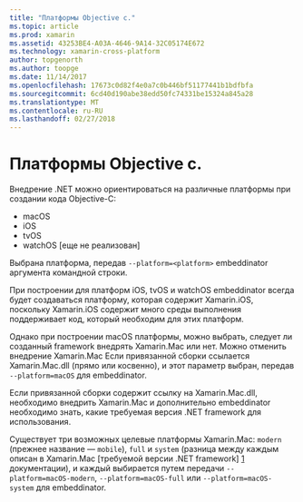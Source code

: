 ```yaml
---
title: "Платформы Objective c."
ms.topic: article
ms.prod: xamarin
ms.assetid: 43253BE4-A03A-4646-9A14-32C05174E672
ms.technology: xamarin-cross-platform
author: topgenorth
ms.author: toopge
ms.date: 11/14/2017
ms.openlocfilehash: 17673c0d82f4e0a7c0b446bf51177441b1bdfbfa
ms.sourcegitcommit: 6cd40d190abe38edd50fc74331be15324a845a28
ms.translationtype: MT
ms.contentlocale: ru-RU
ms.lasthandoff: 02/27/2018
---
```

# <a name="objective-c-platforms"></a>Платформы Objective c.


Внедрение .NET можно ориентироваться на различные платформы при создании кода Objective-C:

* macOS
* iOS
* tvOS
* watchOS [еще не реализован]

Выбрана платформа, передав `--platform=<platform>` embeddinator аргумента командной строки.

При построении для платформ iOS, tvOS и watchOS embeddinator всегда будет создаваться платформу, которая содержит Xamarin.iOS, поскольку Xamarin.iOS содержит много среды выполнения поддерживает код, который необходим для этих платформ.

Однако при построении macOS платформы, можно выбрать, следует ли созданный framework внедрять Xamarin.Mac или нет. Можно отменить внедрение Xamarin.Mac Если привязанной сборки ссылается Xamarin.Mac.dll (прямо или косвенно), и этот параметр выбран, передав `--platform=macOS` для embeddinator.

Если привязанной сборки содержит ссылку на Xamarin.Mac.dll, необходимо внедрить Xamarin.Mac и дополнительно embeddinator необходимо знать, какие требуемая версия .NET framework для использования.

Существует три возможных целевые платформы Xamarin.Mac: `modern` (прежнее название — `mobile`), `full` и `system` (разница между каждым описан в Xamarin.Mac [требуемой версии .NET framework] [ 1] документации), и каждый выбирается путем передачи `--platform=macOS-modern`, `--platform=macOS-full` или `--platform=macOS-system` для embeddinator.

[1]: ~/mac/platform/target-framework.md
